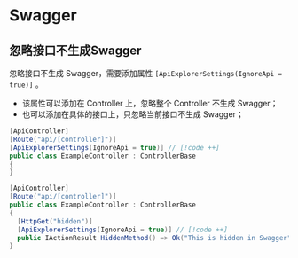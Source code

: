 # Swagger

## 忽略接口不生成Swagger

忽略接口不生成 Swagger，需要添加属性 `[ApiExplorerSettings(IgnoreApi = true)]` 。

- 该属性可以添加在 Controller 上，忽略整个 Controller 不生成 Swagger；
- 也可以添加在具体的接口上，只忽略当前接口不生成 Swagger；

```C# {3}
[ApiController]
[Route("api/[controller]")]
[ApiExplorerSettings(IgnoreApi = true)] // [!code ++]
public class ExampleController : ControllerBase
{
}
```

```C# {6}
[ApiController]
[Route("api/[controller]")]
public class ExampleController : ControllerBase
{
  [HttpGet("hidden")]
  [ApiExplorerSettings(IgnoreApi = true)] // [!code ++]
  public IActionResult HiddenMethod() => Ok("This is hidden in Swagger");
}
```



